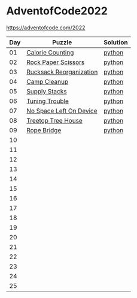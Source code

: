 # AdventofCode2022

https://adventofcode.com/2022

| Day | Puzzle | Solution |
|---|---|---|
| 01 | [Calorie Counting](https://adventofcode.com/2022/day/1) | [python](https://github.com/BrageLae/Aoc22/blob/main/day1/day1.py) |
| 02 | [Rock Paper Scissors](https://adventofcode.com/2022/day/2) | [python](https://github.com/BrageLae/Aoc22/blob/main/day2/day2.py) |
| 03 | [Rucksack Reorganization](https://adventofcode.com/2022/day/3) | [python](https://github.com/BrageLae/Aoc22/blob/main/day3/day3.py) |
| 04 | [Camp Cleanup](https://adventofcode.com/2022/day/4) | [python](https://github.com/BrageLae/Aoc22/blob/main/day4/day4.py) |
| 05 | [Supply Stacks](https://adventofcode.com/2022/day/5) | [python](https://github.com/BrageLae/Aoc22/blob/main/day5/day5.py) |
| 06 | [Tuning Trouble](https://adventofcode.com/2022/day/6) | [python](https://github.com/BrageLae/Aoc22/blob/main/day6/day6.py) |
| 07 | [No Space Left On Device](https://adventofcode.com/2022/day/7) | [python](https://github.com/BrageLae/Aoc22/blob/main/day7/day7.py) |
| 08 | [Treetop Tree House](https://adventofcode.com/2022/day/8) | [python](https://github.com/BrageLae/Aoc22/blob/main/day8/day8.py) |
| 09 | [Rope Bridge](https://adventofcode.com/2022/day/9) | [python](https://github.com/BrageLae/Aoc22/blob/main/day9/day9.py) |
| 10 |  |  |
| 11 |  |  |
| 12 |  |  |
| 13 |  |  |
| 14 |  |  |
| 15 |  |  |
| 16 |  |  |
| 17 |  |  |
| 18 |  |  |
| 19 |  |  |
| 20 |  |  |
| 21 |  |  |
| 22 |  |  |
| 23 |  |  |
| 24 |  |  |
| 25 |  |  |
